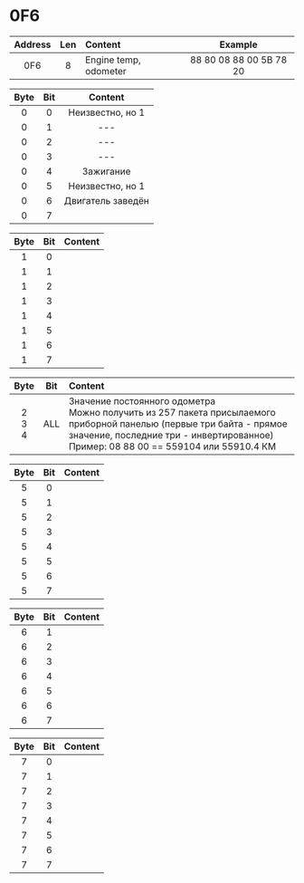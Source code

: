 # 0F6

| Address        | Len           | Content  | Example  | 
| :-------------: |:-------------:| :-----| :-----:
| 0F6     | 8 | Engine temp, odometer | 88 80 08 88 00 5B 78 20 |

| Byte | Bit        |  Content |
| :-------------: | :-------------: |:-------------:|
| 0 | 0 | Неизвестно, но 1 |
| 0 | 1 | --- |
| 0 | 2 |--- |
| 0 | 3 |--- |
| 0 | 4 | Зажигание |
| 0 | 5 | Неизвестно, но 1|
| 0 | 6 | Двигатель заведён|
| 0 | 7 | |

| Byte | Bit        |  Content |
| :-------------: | :-------------: |:-------------:|
| 1 | 0 |  |
| 1 | 1 |  |
| 1 | 2 |  |
| 1 | 3 |  |
| 1 | 4 |  |
| 1 | 5 |  |
| 1 | 6 |  |
| 1 | 7 |  |

| Byte | Bit        |  Content |
| :-------------: | :-------------: |:-------------|
| 2<br /> 3<br /> 4<br /> | ALL | Значение постоянного одометра<br /> Можно получить из 257 пакета присылаемого приборной панелью (первые три байта - прямое значение, последние три - инвертированное)<br /> Пример:  08 88 00 == 559104 или 55910.4 КМ |


| Byte | Bit        |  Content |
| :-------------: | :-------------: |:-------------:|
| 5 | 0 |  |
| 5 | 1 |  |
| 5 | 2 |  |
| 5 | 3 |  |
| 5 | 4 |  |
| 5 | 5 |  |
| 5 | 6 |  |
| 5 | 7 |  |

| Byte | Bit        |  Content |
| :-------------: | :-------------: |:-------------:|
| 6 | 1 |  |
| 6 | 2 |  |
| 6 | 3 |  |
| 6 | 4 |  |
| 6 | 5 |  |
| 6 | 6 |  |
| 6 | 7 |  |

| Byte | Bit        |  Content |
| :-------------: | :-------------: |:-------------:|
| 7 | 0 |  |
| 7 | 1 |  |
| 7 | 2 |  |
| 7 | 3 |  |
| 7 | 4 |  |
| 7 | 5 |  |
| 7 | 6 |  |
| 7 | 7 |  |
